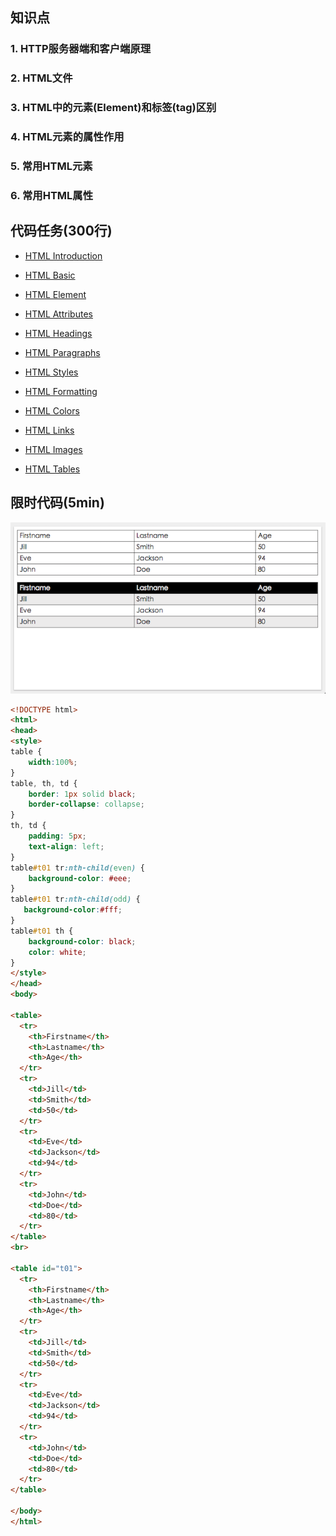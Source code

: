 ## 知识点
### 1. HTTP服务器端和客户端原理

### 2. HTML文件

### 3. HTML中的元素(Element)和标签(tag)区别

### 4. HTML元素的属性作用

### 5. 常用HTML元素

### 6. 常用HTML属性 

## 代码任务(300行)
* [HTML Introduction](http://w3schools.bootcss.com/html/html_intro.html)

* [HTML Basic](http://w3schools.bootcss.com/html/html_basic.html)

* [HTML Element](http://w3schools.bootcss.com/html/html_elements.html)

* [HTML Attributes](http://w3schools.bootcss.com/html/html_attributes.html)

* [HTML Headings](http://w3schools.bootcss.com/html/html_headings.html)

* [HTML Paragraphs](http://w3schools.bootcss.com/html/html_paragraphs.html)

* [HTML Styles](http://w3schools.bootcss.com/html/html_styles.html)

* [HTML Formatting](http://w3schools.bootcss.com/html/html_formatting.html)

* [HTML Colors](http://w3schools.bootcss.com/html/html_colors.html)

* [HTML Links](http://w3schools.bootcss.com/html/html_links.html)

* [HTML Images](http://w3schools.bootcss.com/html/html_images.html)

* [HTML Tables](http://w3schools.bootcss.com/html/html_tables.html)

## 限时代码(5min)
![](../images_wiki/table.png)

```html
<!DOCTYPE html>
<html>
<head>
<style>
table {
    width:100%;
}
table, th, td {
    border: 1px solid black;
    border-collapse: collapse;
}
th, td {
    padding: 5px;
    text-align: left;
}
table#t01 tr:nth-child(even) {
    background-color: #eee;
}
table#t01 tr:nth-child(odd) {
   background-color:#fff;
}
table#t01 th {
    background-color: black;
    color: white;
}
</style>
</head>
<body>

<table>
  <tr>
    <th>Firstname</th>
    <th>Lastname</th> 
    <th>Age</th>
  </tr>
  <tr>
    <td>Jill</td>
    <td>Smith</td>
    <td>50</td>
  </tr>
  <tr>
    <td>Eve</td>
    <td>Jackson</td>
    <td>94</td>
  </tr>
  <tr>
    <td>John</td>
    <td>Doe</td>
    <td>80</td>
  </tr>
</table>
<br>

<table id="t01">
  <tr>
    <th>Firstname</th>
    <th>Lastname</th> 
    <th>Age</th>
  </tr>
  <tr>
    <td>Jill</td>
    <td>Smith</td>
    <td>50</td>
  </tr>
  <tr>
    <td>Eve</td>
    <td>Jackson</td>
    <td>94</td>
  </tr>
  <tr>
    <td>John</td>
    <td>Doe</td>
    <td>80</td>
  </tr>
</table>

</body>
</html>

```